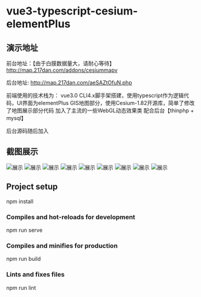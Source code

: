 <!--
 * @Description: 
 * @Version: 1.668
 * @Autor: Hawk
 * @Date: 2021-06-17 15:09:27
 * @LastEditors: Hawk
 * @LastEditTime: 2021-11-18 18:15:26
-->
# vue3-typescript-cesium-elementPlus

## 演示地址
前台地址：【由于白膜数据量大，请耐心等待】
http://map.217dan.com/addons/cesiummapv

后台地址:
http://map.217dan.com/aeSAZtOfuN.php

前端使用的技术栈为：
vue3.0 CLI4.x脚手架搭建，使用typescript作为逻辑代码，UI界面为elementPlus
GIS地图部分，使用Cesium-1.82开源库，简单了修改了地图展示部分代码
加入了主流的一些WebGL动态效果类
配合后台【thinphp + mysql】

后台源码随后加入

## 截图展示
![展示](https://jdvop.oss-cn-qingdao.aliyuncs.com/assets/img/3ddemo/index.png)
![展示](https://jdvop.oss-cn-qingdao.aliyuncs.com/assets/img/3ddemo/config1.png)
![展示](https://jdvop.oss-cn-qingdao.aliyuncs.com/assets/img/3ddemo/config2.png)
![展示](https://jdvop.oss-cn-qingdao.aliyuncs.com/assets/img/3ddemo/index截屏.gif)
![展示](https://jdvop.oss-cn-qingdao.aliyuncs.com/assets/img/3ddemo/line.gif)
![展示](https://jdvop.oss-cn-qingdao.aliyuncs.com/assets/img/3ddemo/mapimagery.gif)
![展示](https://jdvop.oss-cn-qingdao.aliyuncs.com/assets/img/3ddemo/modelsit.gif)
![展示](https://jdvop.oss-cn-qingdao.aliyuncs.com/assets/img/3ddemo/pointeffect.gif)
![展示](https://jdvop.oss-cn-qingdao.aliyuncs.com/assets/img/3ddemo/titleset.gif)

## Project setup
npm install

### Compiles and hot-reloads for development
npm run serve

### Compiles and minifies for production
npm run build

### Lints and fixes files
npm run lint
